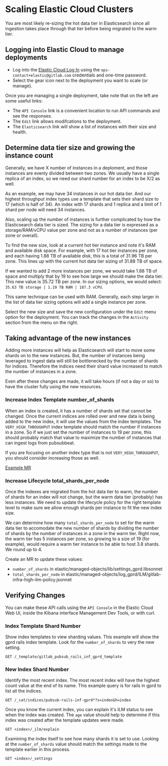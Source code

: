 # Scaling Elastic Cloud Clusters

You are most likely re-sizing the hot data tier in Elasticsearch since all
ingestion takes place through that tier before being migrated to the warm tier.

## Logging into Elastic Cloud to manage deployments

* Log into the [Elastic Cloud Log In](https://cloud.elastic.co/) using the
  `ops-contact+elastic@gitlab.com` credentials and one-time password.
* Select the gear icon next to the deployment you want to scale (or manage).

Once you are managing a single deployment, take note that on the left are some
useful links:

* The `API Console` link is a convenient location to run API commands and see
  the responses.
* The `Edit` link allows modifcations to the deployment.
* The `Elasticsearch` link will show a list of instances with their size and
  health.

## Determine data tier size and growing the instance count

Generally, we have X number of instances in a deploment, and those instances
are evenly divided between two zones. We usually have a single replica of an
index, so we need our shard number for an index to be X/2 as well.

As an example, we may have 34 instances in our hot data tier. And our highest
throughput index types use a template that sets their shard size to 17 (which
is half of 34). An index with 17 shards and 1 replica and a limit of 1 shard
per node will need 34 instances.

Also, scaling up the number of instances is further complicated by how the
Elasticsearch data tier is sized. The sizing for a data tier is expressed as a
storage/RAM/vCPU value per zone and not as a number of instances (per zone or
overall).

To find the new size, look at a current hot tier instance and note it's RAM and
available disk space. For example, with 17 hot tier instances per zone, and
each having 1.88 TB of available disk, this is a total of 31.96 TB per zone.
This lines up with the current hot data tier sizing of 31.88 TB of space.

If we wanted to add 2 more instances per zone, we would take 1.88 TB of space
and multiply that by 19 to see how large we should make the data tier. This new
value is 35.72 TB per zone. In our sizing options, we would select:
`35.63 TB storage | 1.19 TB RAM | 187.3 vCPU`.

This same technique can be used with RAM. Generally, each step larger in the
list of data tier sizing options will add a single instance per zone.

Select the new size and save the new configuration under the `Edit` menu option
for the deployment. You can track the changes in the `Activity` section from
the menu on the right.

## Taking advantage of the new instances

Adding more instances will help as Elasticsearch will start to move some shards
on to the new instances. But, the number of instances being leveraged to ingest
data will still be bottlenecked by the number of shards for indices. Therefore
the indices need their shard value increased to match the number of instances in
a zone.

Even after these changes are made, it will take hours (if not a day or so) to
have the cluster fully using the new resources.

### Increase Index Template number_of_shards

When an index is created, it has a number of shards set that cannot be changed.
Once the current indices are rolled over and new data is being added to the new
index, it will use the values from the index templates. The
`VERY_HIGH_THROUGHPUT` index template should match the number if instances in a
zone. So if we just set the number of instances to 19 per zone, this should
probably match that value to maximize the number of instances that can ingest
logs from pubsubbeat.

If you are focusing on another index type that is not `VERY_HIGH_THROUGHPUT`,
you should consider increasing those as well.

[Example MR][examplemr]

### Increase Lifecycle total_shards_per_node

Once the indexes are migrated from the hot data tier to warm, the number of
shards for an index will not change, but the warm data tier (probably) has less
instances. We need to update the lifecycle policy for the right template level
to make sure we allow enough shards per instance to fit the new index size.

We can determine how many `total_shards_per_node` to set for the warm data tier
to accomodate the new number of shards by dividing the number of shards by the
number of instances in a zone in the warm tier. Right now, the warm tier has 5
instances per zone, so growing to a size of 19 (for example), would require a
warm tier instance to be able to host 3.8 shards. We round up to 4.

Create an MR to update these values:

* `number_of_shards` in elastic/managed-objects/lib/settings_gprd.libsonnet
* `total_shards_per_node` in elastic/managed-objects/log_gprd/ILM/gitlab-infra-high-ilm-policy.jsonnet

## Verifying Changes

You can make these API calls using the `API Console` in the Elastic Cloud Web
UI, inside the Kibana interface Management Dev Tools, or with curl.

### Index Template Shard Number

Show index templates to view sharding values. This example will show the gprd
rails index template. Look for the `number_of_shards` to very the new setting.

```
GET /_template/gitlab_pubsub_rails_inf_gprd_template
```

### New Index Shard Number

Identify the most recent index. The most recent index will have the highest
count value at the end of its name. This example query is for rails in gprd
to list all the indices.

```
GET /_cat/indices/pubsub-rails-inf-gprd*?s=index&h=index
```

Once you know the current index, you can explain it's ILM status to see when
the index was created. The `age` value should help to determine if this index
was created after the template updates were made.

```
GET <index>/_ilm/explain
```

Examining the index itself to see how many shards it is set to use. Looking at
the `number_of_shards` value should match the settings made to the template
earlier in this process.

```
GET <index>/_settings
```

[examplemr]: https://gitlab.com/gitlab-com/runbooks/-/merge_requests/5123/diffs#diff-content-19c1ff72f699959925cc1fb468bc3629949b90f9
